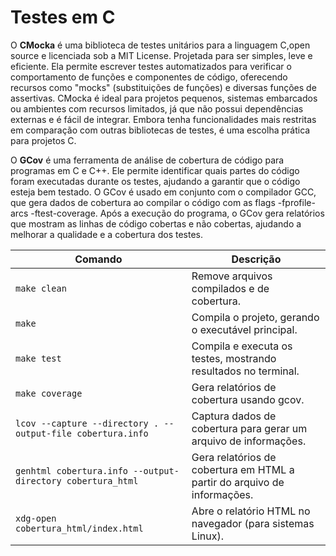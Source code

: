 # Testes em C

O **CMocka** é uma biblioteca de testes unitários para a linguagem C,open source e licenciada sob a MIT License. Projetada para ser simples, leve e eficiente. Ela permite escrever testes automatizados para verificar o comportamento de funções e componentes de código, oferecendo recursos como "mocks" (substituições de funções) e diversas funções de assertivas. CMocka é ideal para projetos pequenos, sistemas embarcados ou ambientes com recursos limitados, já que não possui dependências externas e é fácil de integrar. Embora tenha funcionalidades mais restritas em comparação com outras bibliotecas de testes, é uma escolha prática para projetos C.

O **GCov** é uma ferramenta de análise de cobertura de código para programas em C e C++. Ele permite identificar quais partes do código foram executadas durante os testes, ajudando a garantir que o código esteja bem testado. O GCov é usado em conjunto com o compilador GCC, que gera dados de cobertura ao compilar o código com as flags -fprofile-arcs -ftest-coverage. Após a execução do programa, o GCov gera relatórios que mostram as linhas de código cobertas e não cobertas, ajudando a melhorar a qualidade e a cobertura dos testes.

| Comando                                                         | Descrição                                               |
|----------------------------------------------------------------|---------------------------------------------------------|
| `make clean`                                                  | Remove arquivos compilados e de cobertura.              |
| `make`                                                        | Compila o projeto, gerando o executável principal.      |
| `make test`                                                   | Compila e executa os testes, mostrando resultados no terminal. |
| `make coverage`                                               | Gera relatórios de cobertura usando gcov.               |
| `lcov --capture --directory . --output-file cobertura.info`  | Captura dados de cobertura para gerar um arquivo de informações. |
| `genhtml cobertura.info --output-directory cobertura_html`    | Gera relatórios de cobertura em HTML a partir do arquivo de informações. |
| `xdg-open cobertura_html/index.html`                          | Abre o relatório HTML no navegador (para sistemas Linux). |

